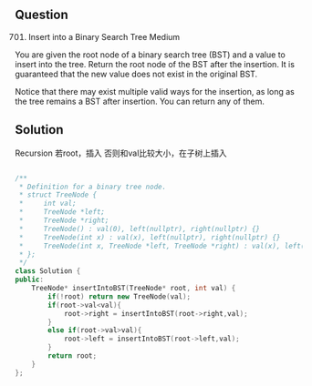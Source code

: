 ## Question

701. Insert into a Binary Search Tree
Medium

You are given the root node of a binary search tree (BST) and a value to insert into the tree. Return the root node of the BST after the insertion. It is guaranteed that the new value does not exist in the original BST.

Notice that there may exist multiple valid ways for the insertion, as long as the tree remains a BST after insertion. You can return any of them.


## Solution
Recursion
若root，插入
否则和val比较大小，在子树上插入

```C++

/**
 * Definition for a binary tree node.
 * struct TreeNode {
 *     int val;
 *     TreeNode *left;
 *     TreeNode *right;
 *     TreeNode() : val(0), left(nullptr), right(nullptr) {}
 *     TreeNode(int x) : val(x), left(nullptr), right(nullptr) {}
 *     TreeNode(int x, TreeNode *left, TreeNode *right) : val(x), left(left), right(right) {}
 * };
 */
class Solution {
public:
    TreeNode* insertIntoBST(TreeNode* root, int val) {
        if(!root) return new TreeNode(val);
        if(root->val<val){
            root->right = insertIntoBST(root->right,val);
        }
        else if(root->val>val){
            root->left = insertIntoBST(root->left,val);
        }
        return root;
    }
};

```